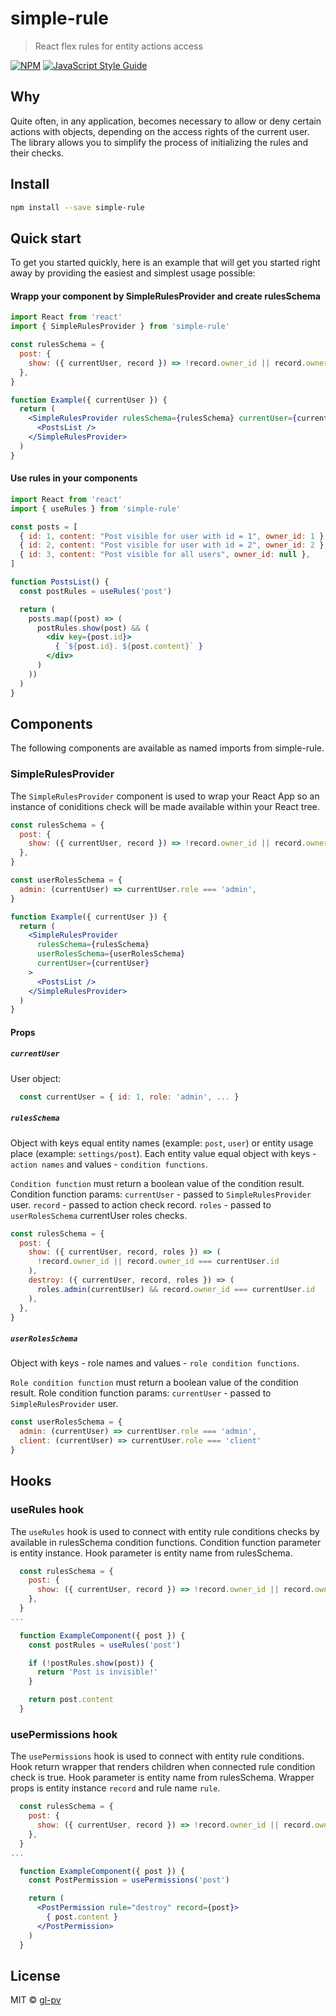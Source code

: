 # simple-rule

> React flex rules for entity actions access

[![NPM](https://img.shields.io/npm/v/simple-rule.svg)](https://www.npmjs.com/package/simple-rule) [![JavaScript Style Guide](https://img.shields.io/badge/code_style-standard-brightgreen.svg)](https://standardjs.com)

## Why
Quite often, in any application, becomes necessary to allow or deny certain actions with objects, depending on the access rights of the current user.
The library allows you to simplify the process of initializing the rules and their checks.

## Install

```bash
npm install --save simple-rule
```

## Quick start
To get you started quickly, here is an example that will get you started right away by providing the easiest and simplest usage possible:

#### Wrapp your component by SimpleRulesProvider and create rulesSchema

```jsx
import React from 'react'
import { SimpleRulesProvider } from 'simple-rule'

const rulesSchema = {
  post: {
    show: ({ currentUser, record }) => !record.owner_id || record.owner_id === currentUser.id,
  },
}

function Example({ currentUser }) {
  return (
    <SimpleRulesProvider rulesSchema={rulesSchema} currentUser={currentUser}>
      <PostsList />
    </SimpleRulesProvider>
  )
}
```

#### Use rules in your components

```jsx
import React from 'react'
import { useRules } from 'simple-rule'

const posts = [
  { id: 1, content: "Post visible for user with id = 1", owner_id: 1 },
  { id: 2, content: "Post visible for user with id = 2", owner_id: 2 },
  { id: 3, content: "Post visible for all users", owner_id: null },
]

function PostsList() {
  const postRules = useRules('post')

  return (
    posts.map((post) => (
      postRules.show(post) && (
        <div key={post.id}>
          { `${post.id}. ${post.content}` }
        </div>
      )
    ))
  )
}
```

## Components
The following components are available as named imports from simple-rule.

### SimpleRulesProvider
The `SimpleRulesProvider` component is used to wrap your React App so an instance of coniditions check will be made available within your React tree.

```jsx
const rulesSchema = {
  post: {
    show: ({ currentUser, record }) => !record.owner_id || record.owner_id === currentUser.id,
  },
}

const userRolesSchema = {
  admin: (currentUser) => currentUser.role === 'admin',
}

function Example({ currentUser }) {
  return (
    <SimpleRulesProvider
      rulesSchema={rulesSchema}
      userRolesSchema={userRolesSchema}
      currentUser={currentUser}
    >
      <PostsList />
    </SimpleRulesProvider>
  )
}
```

#### Props
##### `currentUser`
User object:
```jsx
  const currentUser = { id: 1, role: 'admin', ... }
```

##### `rulesSchema`
Object with keys equal entity names (example: `post`, `user`) or entity usage place (example: `settings/post`).
Each entity value equal object with keys - `action names` and values - `condition functions`.

`Condition function` must return a boolean value of the condition result.
Condition function params:
`currentUser` - passed to `SimpleRulesProvider` user.
`record` - passed to action check record.
`roles` - passed to `userRolesSchema` currentUser roles checks.

```jsx
const rulesSchema = {
  post: {
    show: ({ currentUser, record, roles }) => (
      !record.owner_id || record.owner_id === currentUser.id
    ),
    destroy: ({ currentUser, record, roles }) => (
      roles.admin(currentUser) && record.owner_id === currentUser.id
    ),
  },
}
```
##### `userRolesSchema`
Object with keys - role names and values - `role condition functions`.

`Role condition function` must return a boolean value of the condition result.
Role condition function params:
`currentUser` - passed to `SimpleRulesProvider` user.

```jsx
const userRolesSchema = {
  admin: (currentUser) => currentUser.role === 'admin',
  client: (currentUser) => currentUser.role === 'client'
}
```
## Hooks
### useRules hook
The `useRules` hook is used to connect with entity rule conditions checks by available in rulesSchema condition functions. Condition function parameter is entity instance.
Hook parameter is entity name from rulesSchema.

```jsx
  const rulesSchema = {
    post: {
      show: ({ currentUser, record }) => !record.owner_id || record.owner_id === currentUser.id,
    },
  }
...

  function ExampleComponent({ post }) {
    const postRules = useRules('post')

    if (!postRules.show(post)) {
      return 'Post is invisible!'
    }

    return post.content
  }

```
### usePermissions hook
The `usePermissions` hook is used to connect with entity rule conditions.
Hook return wrapper that renders children when connected rule condition check is true.
Hook parameter is entity name from rulesSchema.
Wrapper props is entity instance `record` and rule name `rule`.

```jsx
  const rulesSchema = {
    post: {
      show: ({ currentUser, record }) => !record.owner_id || record.owner_id === currentUser.id,
    },
  }
...

  function ExampleComponent({ post }) {
    const PostPermission = usePermissions('post')

    return (
      <PostPermission rule="destroy" record={post}>
        { post.content }
      </PostPermission>
    )
  }

```
## License

MIT © [gl-pv](https://github.com/gl-pv)
